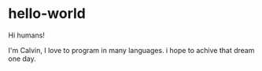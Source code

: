 # hello-world
Hi humans!

I'm Calvin, I love to program in many languages.
i hope to achive that dream one day.

